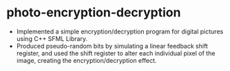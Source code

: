 # photo-encryption-decryption

- Implemented a simple encryption/decryption program for digital pictures using C++ SFML Library.
- Produced pseudo-random bits by simulating a linear feedback shift register, and used the shift register to alter each individual pixel of the image, creating the encryption/decryption effect. 
